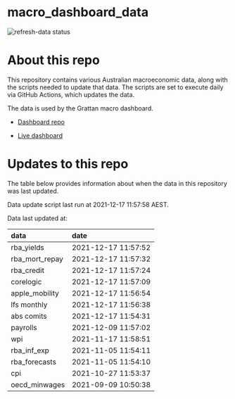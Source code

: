 
<!-- README.md is generated from README.Rmd. Please edit that file -->

# macro\_dashboard\_data

<!-- badges: start -->

![refresh-data
status](https://github.com/grattan/macro_dashboard_data/workflows/refresh-data/badge.svg)

<!-- badges: end -->

# About this repo

This repository contains various Australian macroeconomic data, along
with the scripts needed to update that data. The scripts are set to
execute daily via GitHub Actions, which updates the data.

The data is used by the Grattan macro dashboard.

  - [Dashboard repo](https://github.com/grattan/macrodashboard)

  - [Live dashboard](https://mattcowgill.shinyapps.io/macrodashboard/)

# Updates to this repo

The table below provides information about when the data in this
repository was last updated.

Data update script last run at 2021-12-17 11:57:58 AEST.

Data last updated at:

| data             | date                |
| :--------------- | :------------------ |
| rba\_yields      | 2021-12-17 11:57:52 |
| rba\_mort\_repay | 2021-12-17 11:57:32 |
| rba\_credit      | 2021-12-17 11:57:24 |
| corelogic        | 2021-12-17 11:57:09 |
| apple\_mobility  | 2021-12-17 11:56:54 |
| lfs monthly      | 2021-12-17 11:56:38 |
| abs comits       | 2021-12-17 11:54:31 |
| payrolls         | 2021-12-09 11:57:02 |
| wpi              | 2021-11-17 11:58:51 |
| rba\_inf\_exp    | 2021-11-05 11:54:11 |
| rba\_forecasts   | 2021-11-05 11:54:10 |
| cpi              | 2021-10-27 11:53:37 |
| oecd\_minwages   | 2021-09-09 10:50:38 |
